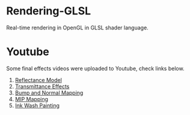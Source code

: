 # Rendering-GLSL
Real-time rendering in OpenGL in GLSL shader language.  

# Youtube 
Some final effects videos were uploaded to Youtube, check links below.

1. [Reflectance Model](https://youtu.be/SiLFHdJ5VUw)
1. [Transmittance Effects](https://youtu.be/ZZ3m_3v2Wmw)
1. [Bump and Normal Mapping](https://youtu.be/uz_Lk1Mp7II)
1. [MIP Mapping](https://youtu.be/FGHPayyLCy8)
1. [Ink Wash Painting](https://youtu.be/71hd9uKUfo4)